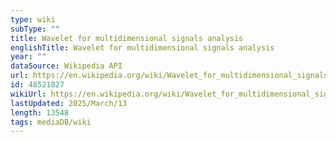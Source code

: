 ```yaml
---
type: wiki
subType: ""
title: Wavelet for multidimensional signals analysis
englishTitle: Wavelet for multidimensional signals analysis
year: ""
dataSource: Wikipedia API
url: https://en.wikipedia.org/wiki/Wavelet_for_multidimensional_signals_analysis
id: 48521827
wikiUrl: https://en.wikipedia.org/wiki/Wavelet_for_multidimensional_signals_analysis
lastUpdated: 2025/March/13
length: 13548
tags: mediaDB/wiki
---
```

